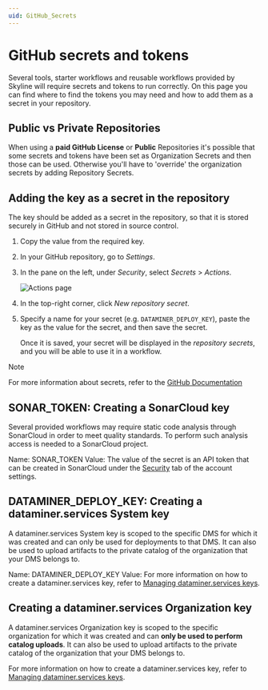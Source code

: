 ```yaml
---
uid: GitHub_Secrets
---
```


# GitHub secrets and tokens

Several tools, starter workflows and reusable workflows provided by Skyline will require secrets and tokens to run correctly.
On this page you can find where to find the tokens you may need and how to add them as a secret in your repository.

## Public vs Private Repositories

When using a **paid GitHub License** or **Public** Repositories it's possible that some secrets and tokens have been set as Organization Secrets and then those can be used.
Otherwise you'll have to 'override' the organization secrets by adding Repository Secrets.

## Adding the key as a secret in the repository

The key should be added as a secret in the repository, so that it is stored securely in GitHub and not stored in source control.

1. Copy the value from the required key.

1. In your GitHub repository, go to *Settings*.

1. In the pane on the left, under *Security*, select *Secrets* > *Actions*.

   ![Actions page](~/develop/images/GitHub_settings_secrets.png)

1. In the top-right corner, click *New repository secret*.

1. Specify a name for your secret (e.g. `DATAMINER_DEPLOY_KEY`), paste the key as the value for the secret, and then save the secret.

   Once it is saved, your secret will be displayed in the *repository secrets*, and you will be able to use it in a workflow.

> [!NOTE]
> For more information about secrets, refer to the [GitHub Documentation](https://docs.github.com/en/actions/security-guides/encrypted-secrets)

## SONAR_TOKEN: Creating a SonarCloud key

Several provided workflows may require static code analysis through SonarCloud in order to meet quality standards. To perform such analysis access is needed to a SonarCloud project.

Name: SONAR_TOKEN
Value: The value of the secret is an API token that can be created in SonarCloud under the [Security](https://sonarcloud.io/account/security) tab of the account settings.

## DATAMINER_DEPLOY_KEY: Creating a dataminer.services System key

A dataminer.services System key is scoped to the specific DMS for which it was created and can only be used for deployments to that DMS.
It can also be used to upload artifacts to the private catalog of the organization that your DMS belongs to.

Name: DATAMINER_DEPLOY_KEY
Value: For more information on how to create a dataminer.services key, refer to [Managing dataminer.services keys](xref:Managing_DCP_keys).

## Creating a dataminer.services Organization key

A dataminer.services Organization key is scoped to the specific organization for which it was created and can **only be used to perform catalog uploads**.
It can also be used to upload artifacts to the private catalog of the organization that your DMS belongs to.

For more information on how to create a dataminer.services key, refer to [Managing dataminer.services keys](xref:Managing_DCP_keys).